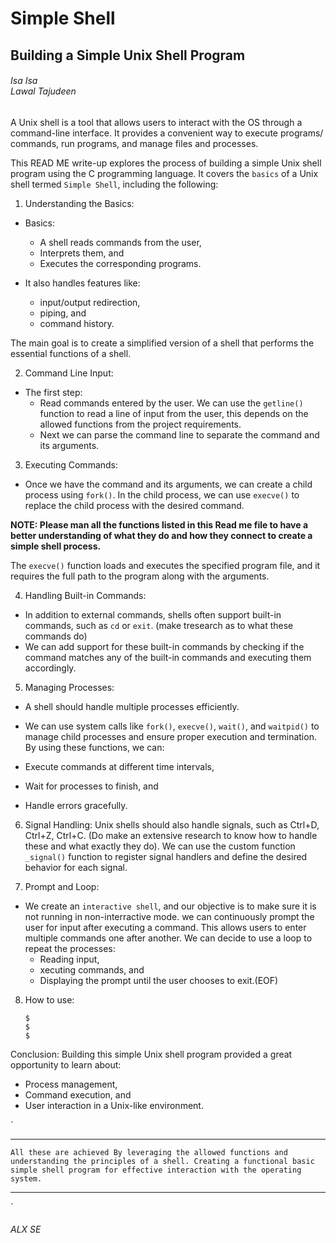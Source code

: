 <h1> Simple Shell </h1>

<h2> Building a Simple Unix Shell Program</h2>

<h6>Isa Isa </br> Lawal Tajudeen</h6>

A Unix shell is a tool that allows users to interact with the OS through a command-line interface.
It provides a convenient way to execute programs/ commands, run programs, and manage files and processes.

This READ ME write-up explores the process of building a simple Unix shell program using the C programming language.
It covers the `basics` of a Unix shell termed `Simple Shell`, including the following:


1. Understanding the Basics:
- Basics:

	+ A shell reads commands from the user,
	+ Interprets them, and
	+ Executes the corresponding programs.

- It also handles features like:

	+ input/output redirection,
	+ piping, and
	+ command history.

The main goal is to create a simplified version of a shell that performs the essential functions of a shell.


2. Command Line Input:
- The first step:
	+ Read commands entered by the user.
		We can use the `getline()` function to read a line of input from the user, this depends on the allowed functions from the project requirements.
	+ Next we can parse the command line to separate the command and its arguments.


3. Executing Commands:
- Once we have the command and its arguments, we can create a child process using `fork()`.
In the child process, we can use `execve()` to replace the child process with the desired command.

<b>NOTE: Please man all the functions listed in this Read me file to have a better understanding of what they do and how they connect to create a simple shell process.</b>

The `execve()` function loads and executes the specified program file, and it requires the full path to the program along with the arguments.

4. Handling Built-in Commands:
- In addition to external commands, shells often support built-in commands, such as `cd` or `exit`. (make tresearch as to what these commands do)
- We can add support for these built-in commands by checking if the command matches any of the built-in commands and executing them accordingly.


5. Managing Processes:
- A shell should handle multiple processes efficiently.
- We can use system calls like `fork()`, `execve()`, `wait()`, and `waitpid()` to manage child processes and ensure proper execution and termination.
By using these functions, we can:

- Execute commands at different time intervals,
- Wait for processes to finish, and
- Handle errors gracefully.

6. Signal Handling:
Unix shells should also handle signals, such as Ctrl+D, Ctrl+Z, Ctrl+C. (Do make an extensive research to know how to handle these and what exactly they do).
We can use the custom function `_signal()` function to register signal handlers and define the desired behavior for each signal.

7. Prompt and Loop:
- We create an `interactive shell`, and our objective is to make sure it is not running in non-interractive mode. we can continuously prompt the user for input after executing a command.
This allows users to enter multiple commands one after another.
We can decide to use a loop to repeat the processes:
	- Reading input,
	- xecuting commands, and
	- Displaying the prompt
	until the user chooses to exit.(EOF)

8. How to use:
   ```
   $
   $
   $
   ```

Conclusion:
Building this simple Unix shell program provided a great opportunity to learn about:
- Process management,
- Command execution, and
- User interaction
in a Unix-like environment.

`
***********************************************************************************
`
All these are achieved By leveraging the allowed functions and understanding the principles of a shell.
Creating a functional basic simple shell program for effective interaction with the operating system.
`
***********************************************************************************
`
<h6>ALX SE</h6>
